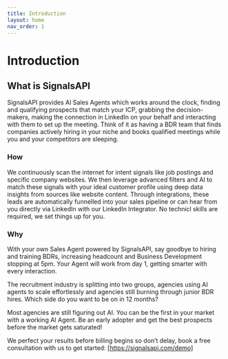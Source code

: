 ```yaml
---
title: Introduction
layout: home
nav_order: 1
---
```


# Introduction

## What is SignalsAPI

SignalsAPI provides AI Sales Agents which works around the clock, finding and qualifying prospects that match your ICP, grabbing the decision-makers, making the connection in LinkedIn on your behalf and interacting with them to set up the meeting. Think of it as having a BDR team that finds companies actively hiring in your niche and books qualified meetings while you and your competitors are sleeping.

### How

We continuously scan the internet for intent signals like job postings and specific company websites. We then leverage advanced filters and AI to match these signals with your ideal customer profile using deep data insights from sources like website content. Through integrations, these leads are automatically funnelled into your sales pipeline or can hear from you directly via LinkedIn with our LinkedIn Integrator. No technicl skills are required, we set things up for you.

### Why

With your own Sales Agent powered by SignalsAPI, say goodbye to hiring and training BDRs, increasing headcount and Business Development stopping at 5pm. Your Agent will work from day 1, getting smarter with every interaction. 

The recruitment industry is splitting into two groups, agencies using AI agents to scale effortlessly and agencies still burning through junior BDR hires. Which side do you want to be on in 12 months?

Most agencies are still figuring out AI. You can be the first in your market with a working AI Agent. Be an early adopter and get the best prospects before the market gets saturated!

We perfect your results before billing begins so don’t delay, book a free consultation with us to get started: [https://signalsapi.com/demo]
